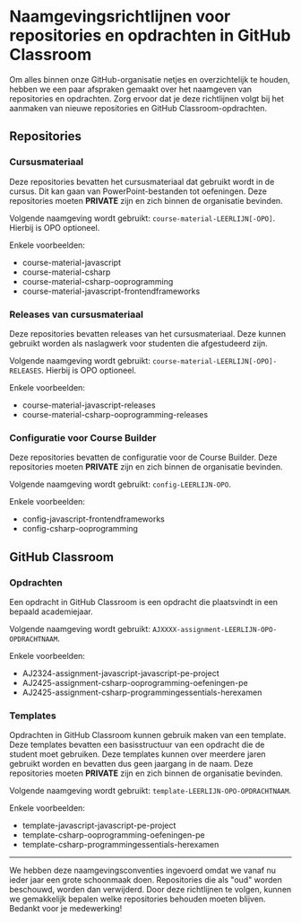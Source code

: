 # Naamgevingsrichtlijnen voor repositories en opdrachten in GitHub Classroom

Om alles binnen onze GitHub-organisatie netjes en overzichtelijk te houden, hebben we een paar afspraken gemaakt over het naamgeven van repositories en opdrachten. Zorg ervoor dat je deze richtlijnen volgt bij het aanmaken van nieuwe repositories en GitHub Classroom-opdrachten.

## Repositories

### Cursusmateriaal
Deze repositories bevatten het cursusmateriaal dat gebruikt wordt in de cursus. Dit kan gaan van PowerPoint-bestanden tot oefeningen. Deze repositories moeten **PRIVATE** zijn en zich binnen de organisatie bevinden.

Volgende naamgeving wordt gebruikt: `course-material-LEERLIJN[-OPO]`. Hierbij is OPO optioneel.

Enkele voorbeelden:
- course-material-javascript
- course-material-csharp
- course-material-csharp-ooprogramming
- course-material-javascript-frontendframeworks

### Releases van cursusmateriaal
Deze repositories bevatten releases van het cursusmateriaal. Deze kunnen gebruikt worden als naslagwerk voor studenten die afgestudeerd zijn.

Volgende naamgeving wordt gebruikt: `course-material-LEERLIJN[-OPO]-RELEASES`. Hierbij is OPO optioneel.

Enkele voorbeelden:
  - course-material-javascript-releases
  - course-material-csharp-ooprogramming-releases

### Configuratie voor Course Builder
Deze repositories bevatten de configuratie voor de Course Builder. Deze repositories moeten **PRIVATE** zijn en zich binnen de organisatie bevinden.

Volgende naamgeving wordt gebruikt: `config-LEERLIJN-OPO`.

Enkele voorbeelden:
  - config-javascript-frontendframeworks
  - config-csharp-ooprogramming

## GitHub Classroom

### Opdrachten
Een opdracht in GitHub Classroom is een opdracht die plaatsvindt in een bepaald academiejaar.

Volgende naamgeving wordt gebruikt: `AJXXXX-assignment-LEERLIJN-OPO-OPDRACHTNAAM`.

Enkele voorbeelden:
  - AJ2324-assignment-javascript-javascript-pe-project
  - AJ2425-assignment-csharp-ooprogramming-oefeningen-pe
  - AJ2425-assignment-csharp-programmingessentials-herexamen

### Templates
Opdrachten in GitHub Classroom kunnen gebruik maken van een template. Deze templates bevatten een basisstructuur van een opdracht die de student moet gebruiken. Deze templates kunnen over meerdere jaren gebruikt worden en bevatten dus geen jaargang in de naam. Deze repositories moeten **PRIVATE** zijn en zich binnen de organisatie bevinden.

Volgende naamgeving wordt gebruikt: `template-LEERLIJN-OPO-OPDRACHTNAAM`.

Enkele voorbeelden:
  - template-javascript-javascript-pe-project
  - template-csharp-ooprogramming-oefeningen-pe
  - template-csharp-programmingessentials-herexamen

---

We hebben deze naamgevingsconventies ingevoerd omdat we vanaf nu ieder jaar een grote schoonmaak doen. Repositories die als "oud" worden beschouwd, worden dan verwijderd. Door deze richtlijnen te volgen, kunnen we gemakkelijk bepalen welke repositories behouden moeten blijven. Bedankt voor je medewerking!
